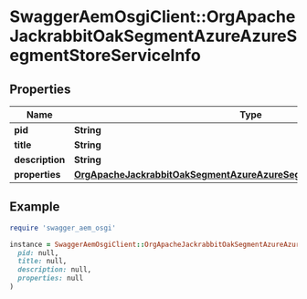 # SwaggerAemOsgiClient::OrgApacheJackrabbitOakSegmentAzureAzureSegmentStoreServiceInfo

## Properties

| Name | Type | Description | Notes |
| ---- | ---- | ----------- | ----- |
| **pid** | **String** |  | [optional] |
| **title** | **String** |  | [optional] |
| **description** | **String** |  | [optional] |
| **properties** | [**OrgApacheJackrabbitOakSegmentAzureAzureSegmentStoreServiceProperties**](OrgApacheJackrabbitOakSegmentAzureAzureSegmentStoreServiceProperties.md) |  | [optional] |

## Example

```ruby
require 'swagger_aem_osgi'

instance = SwaggerAemOsgiClient::OrgApacheJackrabbitOakSegmentAzureAzureSegmentStoreServiceInfo.new(
  pid: null,
  title: null,
  description: null,
  properties: null
)
```

